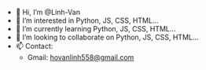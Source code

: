 - 👋 Hi, I’m @Linh-Van
- 👀 I’m interested in Python, JS, CSS, HTML...
- 🌱 I’m currently learning Python, JS, CSS, HTML...
- 💞️ I’m looking to collaborate on Python, JS, CSS, HTML...
- 📫 Contact: 
  + Gmail: hovanlinh558@gmail.com

<!---
Linh-Van/Linh-Van is a ✨ special ✨ repository because its `README.md` (this file) appears on your GitHub profile.
You can click the Preview link to take a look at your changes.
--->
